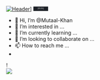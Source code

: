 [![Header](https://raw.githubusercontent.com/Mutaal-Khan/<OWNER>/<OWNER>/readme_header.png "Header")](https://some-url.dev/)]
[<img alt="alt_text" width="40px" src="https://github.com/Mutaal-Khan/Mutaal-Khan/blob/main/readme_header.png" />](https://www.google.com/)

- 👋 Hi, I’m @Mutaal-Khan
- 👀 I’m interested in ...
- 🌱 I’m currently learning ...
- 💞️ I’m looking to collaborate on ...
- 📫 How to reach me ...
- 
! <br />
![](https://img.shields.io/badge/<WORD_ON_LEFT>-<WORD_ON_RIGHT>-informational?style=flat&logo=<LOGO_NAME>&logoColor=white&color=2bbc8a)


<!---
Mutaal-Khan/Mutaal-Khan is a ✨ special ✨ repository because its `README.md` (this file) appears on your GitHub profile.
You can click the Preview link to take a look at your changes.
--->
